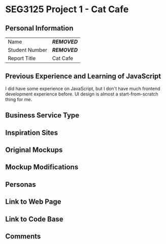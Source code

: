 # SEG3125 Project 1 - Cat Cafe

## Personal Information

|                |               |
|----------------|---------------|
| Name           | ***REMOVED*** |
| Student Number | ***REMOVED***     |
| Report Title   | Cat Cafe      |

## Previous Experience and Learning of JavaScript

I did have some experience on JavaScript, but I don't have much frontend development experience before. UI design is
almost a start-from-scratch thing for me.

## Business Service Type

## Inspiration Sites

## Original Mockups

## Mockup Modifications

## Personas

## Link to Web Page

## Link to Code Base

## Comments
